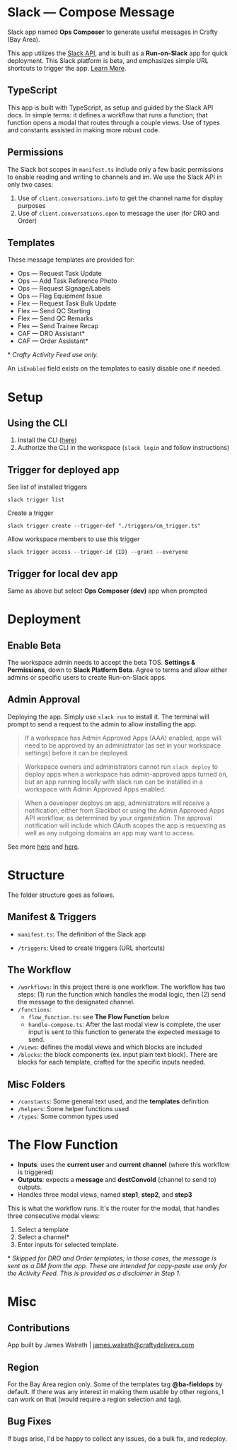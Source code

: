 # Slack — Compose Message

Slack app named **Ops Composer** to generate useful messages in Crafty (Bay Area).

This app utilizes the [Slack API](https://api.slack.com/), and is built as a **Run-on-Slack** app for quick deployment. This Slack platform is beta, and emphasizes simple URL shortcuts to trigger the app. [Learn More](https://api.slack.com/future/intro).

## TypeScript

This app is built with TypeScript, as setup and guided by the Slack API docs. In simple terms: it defines a workflow that runs a function; that function opens a modal that routes through a couple views. Use of types and constants assisted in making more robust code.

## Permissions

The Slack bot scopes in `manifest.ts` include only a few basic permissions to enable reading and writing to channels and im. We use the Slack API in only two cases:

1. Use of `client.conversations.info` to get the channel name for display purposes
2. Use of `client.conversations.open` to message the user (for DRO and Order)

## Templates

These message templates are provided for:

- Ops — Request Task Update
- Ops — Add Task Reference Photo
- Ops — Request Signage/Labels
- Ops — Flag Equipment Issue
- Flex — Request Task Bulk Update
- Flex — Send QC Starting
- Flex — Send QC Remarks
- Flex — Send Trainee Recap
- CAF — DRO Assistant*
- CAF — Order Assistant*

\* _Crafty Activity Feed use only._

An `isEnabled` field exists on the templates to easily disable one if needed.

# Setup

## Using the CLI

1. Install the CLI ([here](https://api.slack.com/future/tools/cli))
2. Authorize the CLI in the workspace (`slack login` and follow instructions)

## Trigger for deployed app

See list of installed triggers

`slack trigger list`

Create a trigger

`slack trigger create --trigger-def "./triggers/cm_trigger.ts"`

Allow workspace members to use this trigger

`slack trigger access --trigger-id {ID} --grant --everyone`

## Trigger for local dev app

Same as above but select **Ops Composer (dev)** app when prompted

# Deployment

## Enable Beta

The workspace admin needs to accept the beta TOS. **Settings & Permissions**, down to **Slack Platform Beta**. Agree to terms and allow either admins or specific users to create Run-on-Slack apps.

## Admin Approval

Deploying the app. Simply use `slack run` to install it. The terminal will prompt to send a request to the admin to allow installing the app.

> If a workspace has Admin Approved Apps (AAA) enabled, apps will need to be approved by an administrator (as set in your workspace settings) before it can be deployed.

> Workspace owners and administrators cannot run `slack deploy` to deploy apps when a workspace has admin-approved apps turned on, but an app running locally with slack run can be installed in a workspace with Admin Approved Apps enabled.

> When a developer deploys an app, administrators will receive a notification, either from Slackbot or using the Admin Approved Apps API workflow, as determined by your organization. The approval notification will include which OAuth scopes the app is requesting as well as any outgoing domains an app may want to access.

See more [here](https://api.slack.com/future/admin) and [here](https://slack.com/help/articles/222386767-Manage-app-approval-for-your-workspace#member-app-requests).

# Structure

The folder structure goes as follows.

## Manifest & Triggers

- `manifest.ts`: The definition of the Slack app

- `/triggers`: Used to create triggers (URL shortcuts)

## The Workflow

- `/workflows`: In this project there is one workflow. The workflow has two steps: (1) run the function which handles the modal logic, then (2) send the message to the designated channel.
- `/functions`:
  - `flow_function.ts`: see **The Flow Function** below
  - `handle-compose.ts`: After the last modal view is complete, the user input is sent to this function to generate the expected message to send.
- `/views`: defines the modal views and which blocks are included
- `/blocks`: the block components (ex. input plain text block). There are blocks for each template, crafted for the specific inputs needed.

## Misc Folders

- `/constants`: Some general text used, and the **templates** definition
- `/helpers`: Some helper functions used
- `/types`: Some common types used

# The Flow Function

- **Inputs**: uses the **current user** and **current channel** (where this workflow is triggered)
- **Outputs**: expects a **message** and **destConvoId** (channel to send to) outputs.
- Handles three modal views, named **step1**, **step2**, and **step3**

This is what the workflow runs. It's the router for the modal, that handles three consecutive modal views:

1. Select a template
2. Select a channel*
3. Enter inputs for selected template.

\* _Skipped for DRO and Order templates; in those cases, the message is sent as a DM from the app. These are intended for copy-paste use only for the Activity Feed. This is provided as a disclaimer in Step 1._

# Misc

## Contributions

App built by James Walrath | <james.walrath@craftydelivers.com>

## Region

For the Bay Area region only. Some of the templates tag **@ba-fieldops** by default. If there was any interest in making them usable by other regions, I can work on that (would require a region selection and tag).

## Bug Fixes

If bugs arise, I'd be happy to collect any issues, do a bulk fix, and redeploy.

